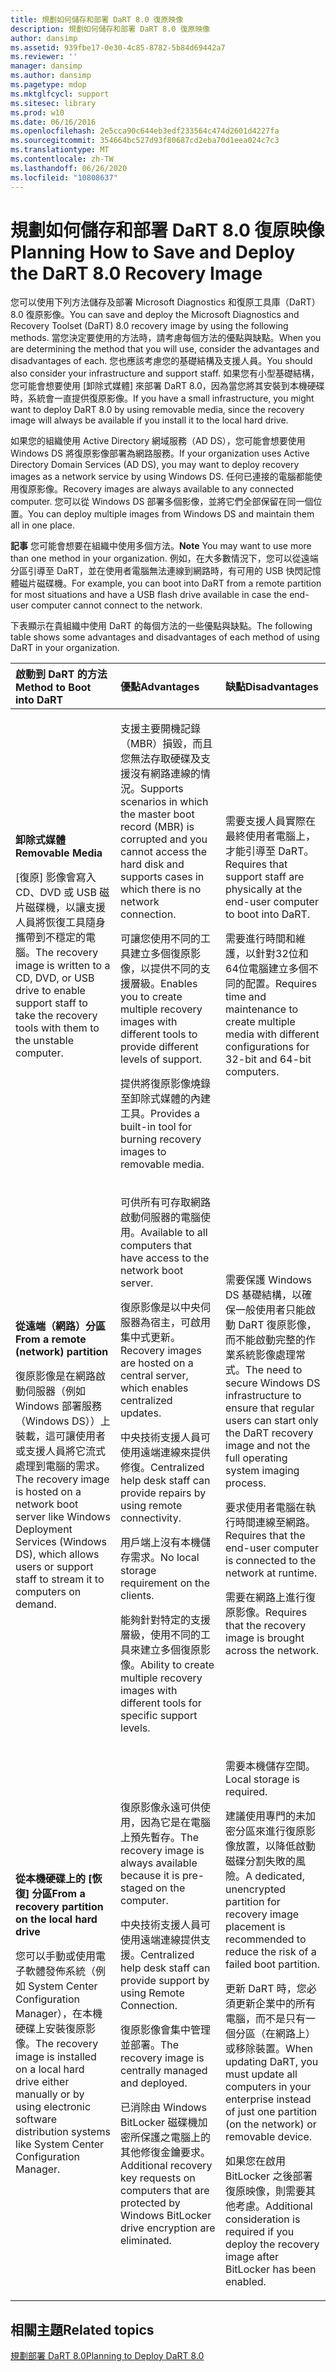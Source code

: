 ```yaml
---
title: 規劃如何儲存和部署 DaRT 8.0 復原映像
description: 規劃如何儲存和部署 DaRT 8.0 復原映像
author: dansimp
ms.assetid: 939fbe17-0e30-4c85-8782-5b84d69442a7
ms.reviewer: ''
manager: dansimp
ms.author: dansimp
ms.pagetype: mdop
ms.mktglfcycl: support
ms.sitesec: library
ms.prod: w10
ms.date: 06/16/2016
ms.openlocfilehash: 2e5cca90c644eb3edf233564c474d2601d4227fa
ms.sourcegitcommit: 354664bc527d93f80687cd2eba70d1eea024c7c3
ms.translationtype: MT
ms.contentlocale: zh-TW
ms.lasthandoff: 06/26/2020
ms.locfileid: "10808637"
---
```

# <span data-ttu-id="cbc01-103">規劃如何儲存和部署 DaRT 8.0 復原映像</span><span class="sxs-lookup"><span data-stu-id="cbc01-103">Planning How to Save and Deploy the DaRT 8.0 Recovery Image</span></span>


<span data-ttu-id="cbc01-104">您可以使用下列方法儲存及部署 Microsoft Diagnostics 和復原工具庫（DaRT）8.0 復原影像。</span><span class="sxs-lookup"><span data-stu-id="cbc01-104">You can save and deploy the Microsoft Diagnostics and Recovery Toolset (DaRT) 8.0 recovery image by using the following methods.</span></span> <span data-ttu-id="cbc01-105">當您決定要使用的方法時，請考慮每個方法的優點與缺點。</span><span class="sxs-lookup"><span data-stu-id="cbc01-105">When you are determining the method that you will use, consider the advantages and disadvantages of each.</span></span> <span data-ttu-id="cbc01-106">您也應該考慮您的基礎結構及支援人員。</span><span class="sxs-lookup"><span data-stu-id="cbc01-106">You should also consider your infrastructure and support staff.</span></span> <span data-ttu-id="cbc01-107">如果您有小型基礎結構，您可能會想要使用 [卸除式媒體] 來部署 DaRT 8.0，因為當您將其安裝到本機硬碟時，系統會一直提供復原影像。</span><span class="sxs-lookup"><span data-stu-id="cbc01-107">If you have a small infrastructure, you might want to deploy DaRT 8.0 by using removable media, since the recovery image will always be available if you install it to the local hard drive.</span></span>

<span data-ttu-id="cbc01-108">如果您的組織使用 Active Directory 網域服務（AD DS），您可能會想要使用 Windows DS 將復原影像部署為網路服務。</span><span class="sxs-lookup"><span data-stu-id="cbc01-108">If your organization uses Active Directory Domain Services (AD DS), you may want to deploy recovery images as a network service by using Windows DS.</span></span> <span data-ttu-id="cbc01-109">任何已連接的電腦都能使用復原影像。</span><span class="sxs-lookup"><span data-stu-id="cbc01-109">Recovery images are always available to any connected computer.</span></span> <span data-ttu-id="cbc01-110">您可以從 Windows DS 部署多個影像，並將它們全部保留在同一個位置。</span><span class="sxs-lookup"><span data-stu-id="cbc01-110">You can deploy multiple images from Windows DS and maintain them all in one place.</span></span>

<span data-ttu-id="cbc01-111">**記事** 您可能會想要在組織中使用多個方法。</span><span class="sxs-lookup"><span data-stu-id="cbc01-111">**Note** You may want to use more than one method in your organization.</span></span> <span data-ttu-id="cbc01-112">例如，在大多數情況下，您可以從遠端分區引導至 DaRT，並在使用者電腦無法連線到網路時，有可用的 USB 快閃記憶體磁片磁碟機。</span><span class="sxs-lookup"><span data-stu-id="cbc01-112">For example, you can boot into DaRT from a remote partition for most situations and have a USB flash drive available in case the end-user computer cannot connect to the network.</span></span>

 

<span data-ttu-id="cbc01-113">下表顯示在貴組織中使用 DaRT 的每個方法的一些優點與缺點。</span><span class="sxs-lookup"><span data-stu-id="cbc01-113">The following table shows some advantages and disadvantages of each method of using DaRT in your organization.</span></span>

<table>
<colgroup>
<col width="33%" />
<col width="33%" />
<col width="33%" />
</colgroup>
<thead>
<tr class="header">
<th align="left"><span data-ttu-id="cbc01-114">啟動到 DaRT 的方法</span><span class="sxs-lookup"><span data-stu-id="cbc01-114">Method to Boot into DaRT</span></span></th>
<th align="left"><span data-ttu-id="cbc01-115">優點</span><span class="sxs-lookup"><span data-stu-id="cbc01-115">Advantages</span></span></th>
<th align="left"><span data-ttu-id="cbc01-116">缺點</span><span class="sxs-lookup"><span data-stu-id="cbc01-116">Disadvantages</span></span></th>
</tr>
</thead>
<tbody>
<tr class="odd">
<td align="left"><p><strong><span data-ttu-id="cbc01-117">卸除式媒體</span><span class="sxs-lookup"><span data-stu-id="cbc01-117">Removable Media</span></span></strong></p>
<p><span data-ttu-id="cbc01-118">[復原] 影像會寫入 CD、DVD 或 USB 磁片磁碟機，以讓支援人員將恢復工具隨身攜帶到不穩定的電腦。</span><span class="sxs-lookup"><span data-stu-id="cbc01-118">The recovery image is written to a CD, DVD, or USB drive to enable support staff to take the recovery tools with them to the unstable computer.</span></span></p></td>
<td align="left"><p><span data-ttu-id="cbc01-119">支援主要開機記錄（MBR）損毀，而且您無法存取硬碟及支援沒有網路連線的情況。</span><span class="sxs-lookup"><span data-stu-id="cbc01-119">Supports scenarios in which the master boot record (MBR) is corrupted and you cannot access the hard disk and supports cases in which there is no network connection.</span></span></p>
<p><span data-ttu-id="cbc01-120">可讓您使用不同的工具建立多個復原影像，以提供不同的支援層級。</span><span class="sxs-lookup"><span data-stu-id="cbc01-120">Enables you to create multiple recovery images with different tools to provide different levels of support.</span></span></p>
<p><span data-ttu-id="cbc01-121">提供將復原影像燒錄至卸除式媒體的內建工具。</span><span class="sxs-lookup"><span data-stu-id="cbc01-121">Provides a built-in tool for burning recovery images to removable media.</span></span></p></td>
<td align="left"><p><span data-ttu-id="cbc01-122">需要支援人員實際在最終使用者電腦上，才能引導至 DaRT。</span><span class="sxs-lookup"><span data-stu-id="cbc01-122">Requires that support staff are physically at the end-user computer to boot into DaRT.</span></span></p>
<p><span data-ttu-id="cbc01-123">需要進行時間和維護，以針對32位和64位電腦建立多個不同的配置。</span><span class="sxs-lookup"><span data-stu-id="cbc01-123">Requires time and maintenance to create multiple media with different configurations for 32-bit and 64-bit computers.</span></span></p></td>
</tr>
<tr class="even">
<td align="left"><p><strong><span data-ttu-id="cbc01-124">從遠端（網路）分區</span><span class="sxs-lookup"><span data-stu-id="cbc01-124">From a remote (network) partition</span></span></strong></p>
<p><span data-ttu-id="cbc01-125">復原影像是在網路啟動伺服器（例如 Windows 部署服務（Windows DS））上裝載，這可讓使用者或支援人員將它流式處理到電腦的需求。</span><span class="sxs-lookup"><span data-stu-id="cbc01-125">The recovery image is hosted on a network boot server like Windows Deployment Services (Windows DS), which allows users or support staff to stream it to computers on demand.</span></span></p></td>
<td align="left"><p><span data-ttu-id="cbc01-126">可供所有可存取網路啟動伺服器的電腦使用。</span><span class="sxs-lookup"><span data-stu-id="cbc01-126">Available to all computers that have access to the network boot server.</span></span></p>
<p><span data-ttu-id="cbc01-127">復原影像是以中央伺服器為宿主，可啟用集中式更新。</span><span class="sxs-lookup"><span data-stu-id="cbc01-127">Recovery images are hosted on a central server, which enables centralized updates.</span></span></p>
<p><span data-ttu-id="cbc01-128">中央技術支援人員可使用遠端連線來提供修復。</span><span class="sxs-lookup"><span data-stu-id="cbc01-128">Centralized help desk staff can provide repairs by using remote connectivity.</span></span></p>
<p><span data-ttu-id="cbc01-129">用戶端上沒有本機儲存需求。</span><span class="sxs-lookup"><span data-stu-id="cbc01-129">No local storage requirement on the clients.</span></span></p>
<p><span data-ttu-id="cbc01-130">能夠針對特定的支援層級，使用不同的工具來建立多個復原影像。</span><span class="sxs-lookup"><span data-stu-id="cbc01-130">Ability to create multiple recovery images with different tools for specific support levels.</span></span></p></td>
<td align="left"><p><span data-ttu-id="cbc01-131">需要保護 Windows DS 基礎結構，以確保一般使用者只能啟動 DaRT 復原影像，而不能啟動完整的作業系統影像處理常式。</span><span class="sxs-lookup"><span data-stu-id="cbc01-131">The need to secure Windows DS infrastructure to ensure that regular users can start only the DaRT recovery image and not the full operating system imaging process.</span></span></p>
<p></p>
<p></p>
<p><span data-ttu-id="cbc01-132">要求使用者電腦在執行時間連線至網路。</span><span class="sxs-lookup"><span data-stu-id="cbc01-132">Requires that the end-user computer is connected to the network at runtime.</span></span></p>
<p><span data-ttu-id="cbc01-133">需要在網路上進行復原影像。</span><span class="sxs-lookup"><span data-stu-id="cbc01-133">Requires that the recovery image is brought across the network.</span></span></p></td>
</tr>
<tr class="odd">
<td align="left"><p><strong><span data-ttu-id="cbc01-134">從本機硬碟上的 [恢復] 分區</span><span class="sxs-lookup"><span data-stu-id="cbc01-134">From a recovery partition on the local hard drive</span></span></strong></p>
<p><span data-ttu-id="cbc01-135">您可以手動或使用電子軟體發佈系統（例如 System Center Configuration Manager），在本機硬碟上安裝復原影像。</span><span class="sxs-lookup"><span data-stu-id="cbc01-135">The recovery image is installed on a local hard drive either manually or by using electronic software distribution systems like System Center Configuration Manager.</span></span></p></td>
<td align="left"><p><span data-ttu-id="cbc01-136">復原影像永遠可供使用，因為它是在電腦上預先暫存。</span><span class="sxs-lookup"><span data-stu-id="cbc01-136">The recovery image is always available because it is pre-staged on the computer.</span></span></p>
<p><span data-ttu-id="cbc01-137">中央技術支援人員可使用遠端連線提供支援。</span><span class="sxs-lookup"><span data-stu-id="cbc01-137">Centralized help desk staff can provide support by using Remote Connection.</span></span></p>
<p><span data-ttu-id="cbc01-138">復原影像會集中管理並部署。</span><span class="sxs-lookup"><span data-stu-id="cbc01-138">The recovery image is centrally managed and deployed.</span></span></p>
<p><span data-ttu-id="cbc01-139">已消除由 Windows BitLocker 磁碟機加密所保護之電腦上的其他修復金鑰要求。</span><span class="sxs-lookup"><span data-stu-id="cbc01-139">Additional recovery key requests on computers that are protected by Windows BitLocker drive encryption are eliminated.</span></span></p></td>
<td align="left"><p><span data-ttu-id="cbc01-140">需要本機儲存空間。</span><span class="sxs-lookup"><span data-stu-id="cbc01-140">Local storage is required.</span></span></p>
<p><span data-ttu-id="cbc01-141">建議使用專門的未加密分區來進行復原影像放置，以降低啟動磁碟分割失敗的風險。</span><span class="sxs-lookup"><span data-stu-id="cbc01-141">A dedicated, unencrypted partition for recovery image placement is recommended to reduce the risk of a failed boot partition.</span></span></p>
<p><span data-ttu-id="cbc01-142">更新 DaRT 時，您必須更新企業中的所有電腦，而不是只有一個分區（在網路上）或移除裝置。</span><span class="sxs-lookup"><span data-stu-id="cbc01-142">When updating DaRT, you must update all computers in your enterprise instead of just one partition (on the network) or removable device.</span></span></p>
<p><span data-ttu-id="cbc01-143">如果您在啟用 BitLocker 之後部署復原映像，則需要其他考慮。</span><span class="sxs-lookup"><span data-stu-id="cbc01-143">Additional consideration is required if you deploy the recovery image after BitLocker has been enabled.</span></span></p></td>
</tr>
</tbody>
</table>

 

## <span data-ttu-id="cbc01-144">相關主題</span><span class="sxs-lookup"><span data-stu-id="cbc01-144">Related topics</span></span>


[<span data-ttu-id="cbc01-145">規劃部署 DaRT 8.0</span><span class="sxs-lookup"><span data-stu-id="cbc01-145">Planning to Deploy DaRT 8.0</span></span>](planning-to-deploy-dart-80-dart-8.md)

 

 





